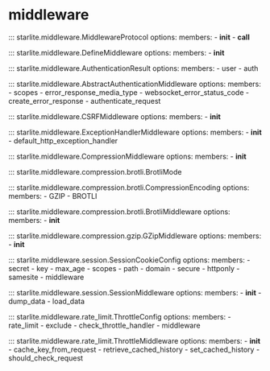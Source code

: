 # middleware

::: starlite.middleware.MiddlewareProtocol
    options:
        members:
            - __init__
            - __call__

::: starlite.middleware.DefineMiddleware
    options:
        members:
            - __init__

::: starlite.middleware.AuthenticationResult
    options:
        members:
            - user
            - auth

::: starlite.middleware.AbstractAuthenticationMiddleware
    options:
        members:
            - scopes
            - error_response_media_type
            - websocket_error_status_code
            - create_error_response
            - authenticate_request

::: starlite.middleware.CSRFMiddleware
    options:
        members:
            - __init__

::: starlite.middleware.ExceptionHandlerMiddleware
    options:
        members:
            - __init__
            - default_http_exception_handler

::: starlite.middleware.CompressionMiddleware
    options:
        members:
            - __init__

::: starlite.middleware.compression.brotli.BrotliMode

::: starlite.middleware.compression.brotli.CompressionEncoding
    options:
        members:
            - GZIP
            - BROTLI

::: starlite.middleware.compression.brotli.BrotliMiddleware
    options:
        members:
            - __init__

::: starlite.middleware.compression.gzip.GZipMiddleware
    options:
        members:
            - __init__

::: starlite.middleware.session.SessionCookieConfig
    options:
        members:
            - secret
            - key
            - max_age
            - scopes
            - path
            - domain
            - secure
            - httponly
            - samesite
            - middleware

::: starlite.middleware.session.SessionMiddleware
    options:
        members:
            - __init__
            - dump_data
            - load_data

::: starlite.middleware.rate_limit.ThrottleConfig
    options:
        members:
            - rate_limit
            - exclude
            - check_throttle_handler
            - middleware

::: starlite.middleware.rate_limit.ThrottleMiddleware
    options:
        members:
            - __init__
            - cache_key_from_request
            - retrieve_cached_history
            - set_cached_history
            - should_check_request
